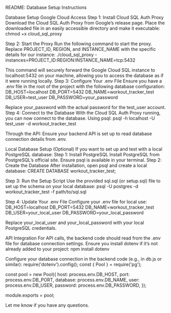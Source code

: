 README: Database Setup Instructions

Database Setup
Google Cloud Access
Step 1: Install Cloud SQL Auth Proxy
Download the Cloud SQL Auth Proxy from Google’s release page.
Place the downloaded file in an easily accessible directory and make it executable:
chmod +x cloud_sql_proxy


Step 2: Start the Proxy
Run the following command to start the proxy. Replace PROJECT_ID, REGION, and INSTANCE_NAME with the specific details for our instance:
./cloud_sql_proxy -instances=PROJECT_ID:REGION:INSTANCE_NAME=tcp:5432

This command will securely forward the Google Cloud SQL instance to localhost:5432 on your machine, allowing you to access the database as if it were running locally.
Step 3: Configure Your .env File
Ensure you have a .env file in the root of the project with the following database configuration:
DB_HOST=localhost
DB_PORT=5432
DB_NAME=workout_tracker_test
DB_USER=test_user
DB_PASSWORD=your_password

Replace your_password with the actual password for the test_user account.
Step 4: Connect to the Database
With the Cloud SQL Auth Proxy running, you can now connect to the database.
Using psql:
psql -h localhost -U test_user -d workout_tracker_test


Through the API: Ensure your backend API is set up to read database connection details from .env.

Local Database Setup (Optional)
If you want to set up and test with a local PostgreSQL database:
Step 1: Install PostgreSQL
Install PostgreSQL from PostgreSQL’s official site.
Ensure psql is available in your terminal.
Step 2: Create the Database
After installation, open psql and create a local database:
CREATE DATABASE workout_tracker_test;

Step 3: Run the Setup Script
Use the provided sql.sql (or setup.sql) file to set up the schema on your local database:
psql -U postgres -d workout_tracker_test -f path/to/sql.sql

Step 4: Update Your .env File
Configure your .env file for local use:
DB_HOST=localhost
DB_PORT=5432
DB_NAME=workout_tracker_test
DB_USER=your_local_user
DB_PASSWORD=your_local_password

Replace your_local_user and your_local_password with your local PostgreSQL credentials.

API Integration
For API calls, the backend code should read from the .env file for database connection settings. Ensure you install dotenv if it’s not already added to your project:
npm install dotenv

Configure your database connection in the backend code (e.g., in db.js or similar):
require('dotenv').config();
const { Pool } = require('pg');

const pool = new Pool({
  host: process.env.DB_HOST,
  port: process.env.DB_PORT,
  database: process.env.DB_NAME,
  user: process.env.DB_USER,
  password: process.env.DB_PASSWORD,
});

module.exports = pool;


Let me know if you have any questions.
